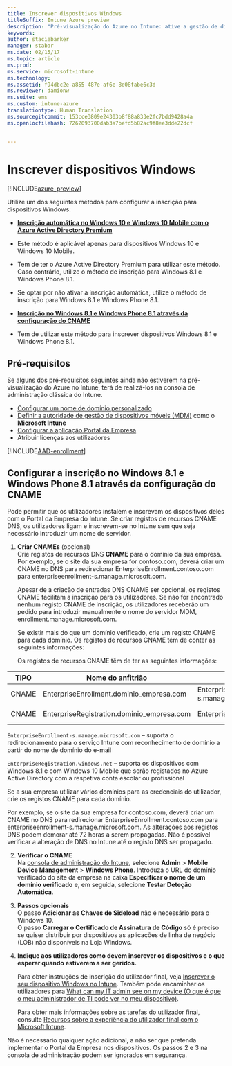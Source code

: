 ```yaml
---
title: Inscrever dispositivos Windows
titleSuffix: Intune Azure preview
description: "Pré-visualização do Azure no Intune: ative a gestão de dispositivos móveis (MDM) do Intune para dispositivos Windows."
keywords: 
author: staciebarker
manager: stabar
ms.date: 02/15/17
ms.topic: article
ms.prod: 
ms.service: microsoft-intune
ms.technology: 
ms.assetid: f94dbc2e-a855-487e-af6e-8d08fabe6c3d
ms.reviewer: damionw
ms.suite: ems
ms.custom: intune-azure
translationtype: Human Translation
ms.sourcegitcommit: 153cce3809e24303b8f88a833e2fc7bdd9428a4a
ms.openlocfilehash: 7262093700dab3a7befd5b82ac9f8ee3dde22dcf


---
```


# <a name="enroll-windows-devices"></a>Inscrever dispositivos Windows 

[!INCLUDE[azure_preview](../includes/azure_preview.md)]

Utilize um dos seguintes métodos para configurar a inscrição para dispositivos Windows:

- [**Inscrição automática no Windows 10 e Windows 10 Mobile com o Azure Active Directory Premium**](#set-up-windows-10-and-windows-10-mobile-automatic-enrollment-with-azure-active-directory-premium)
 -  Este método é aplicável apenas para dispositivos Windows 10 e Windows 10 Mobile.
 -  Tem de ter o Azure Active Directory Premium para utilizar este método. Caso contrário, utilize o método de inscrição para Windows 8.1 e Windows Phone 8.1.
 -  Se optar por não ativar a inscrição automática, utilize o método de inscrição para Windows 8.1 e Windows Phone 8.1.

- [**Inscrição no Windows 8.1 e Windows Phone 8.1 através da configuração do CNAME**](#set-up-windows-81-and-windows-phone-81-enrollment-by-configuring-cname)
 - Tem de utilizar este método para inscrever dispositivos Windows 8.1 e Windows Phone 8.1.


## <a name="prerequisites"></a>Pré-requisitos

Se alguns dos pré-requisitos seguintes ainda não estiverem na pré-visualização do Azure no Intune, terá de realizá-los na consola de administração clássica do Intune.

- [Configurar um nome de domínio personalizado](https://docs.microsoft.com/intune/get-started/start-with-a-paid-subscription-to-microsoft-intune-step-2)
- [Definir a autoridade de gestão de dispositivos móveis (MDM)](set-mdm-authority.md) como o **Microsoft Intune**
- [Configurar a aplicação Portal da Empresa](/intune-azure/manage-apps/company-portal-app.md)
- Atribuir licenças aos utilizadores

[!INCLUDE[AAD-enrollment](../includes/win10-automatic-enrollment-aad.md)]

## <a name="set-up-windows-81-and-windows-phone-81-enrollment-by-configuring-cname"></a>Configurar a inscrição no Windows 8.1 e Windows Phone 8.1 através da configuração do CNAME

Pode permitir que os utilizadores instalem e inscrevam os dispositivos deles com o Portal da Empresa do Intune. Se criar registos de recursos CNAME DNS, os utilizadores ligam e inscrevem-se no Intune sem que seja necessário introduzir um nome de servidor.

1. **Criar CNAMEs** (opcional)<br>
 Crie registos de recursos DNS **CNAME** para o domínio da sua empresa. Por exemplo, se o site da sua empresa for contoso.com, deverá criar um CNAME no DNS para redirecionar EnterpriseEnrollment.contoso.com para enterpriseenrollment-s.manage.microsoft.com.

    Apesar de a criação de entradas DNS CNAME ser opcional, os registos CNAME facilitam a inscrição para os utilizadores. Se não for encontrado nenhum registo CNAME de inscrição, os utilizadores receberão um pedido para introduzir manualmente o nome do servidor MDM, enrollment.manage.microsoft.com.

    Se existir mais do que um domínio verificado, crie um registo CNAME para cada domínio. Os registos de recursos CNAME têm de conter as seguintes informações:

    Os registos de recursos CNAME têm de ter as seguintes informações:

  |TIPO|Nome do anfitrião|Aponta para|TTL|
  |--------|-------------|-------------|-------|
  |CNAME|EnterpriseEnrollment.dominio_empresa.com|EnterpriseEnrollment-s.manage.microsoft.com |1 Hora|
  |CNAME|EnterpriseRegistration.dominio_empresa.com|EnterpriseRegistration.windows.net|1 Hora|

  `EnterpriseEnrollment-s.manage.microsoft.com` – suporta o redirecionamento para o serviço Intune com reconhecimento de domínio a partir do nome de domínio do e-mail

  `EnterpriseRegistration.windows.net` – suporta os dispositivos com Windows 8.1 e com Windows 10 Mobile que serão registados no Azure Active Directory com a respetiva conta escolar ou profissional

  Se a sua empresa utilizar vários domínios para as credenciais do utilizador, crie os registos CNAME para cada domínio.

  Por exemplo, se o site da sua empresa for contoso.com, deverá criar um CNAME no DNS para redirecionar EnterpriseEnrollment.contoso.com para enterpriseenrollment-s.manage.microsoft.com. As alterações aos registos DNS podem demorar até 72 horas a serem propagadas. Não é possível verificar a alteração de DNS no Intune até o registo DNS ser propagado.

2.  **Verificar o CNAME**<br>Na [consola de administração do Intune](http://manage.microsoft.com), selecione **Admin** &gt; **Mobile Device Management** &gt; **Windows Phone**. Introduza o URL do domínio verificado do site da empresa na caixa **Especificar o nome de um domínio verificado** e, em seguida, selecione **Testar Deteção Automática**.

3.  **Passos opcionais**<br>O passo **Adicionar as Chaves de Sideload** não é necessário para o Windows 10. <br>O passo **Carregar o Certificado de Assinatura de Código** só é preciso se quiser distribuir por dispositivos as aplicações de linha de negócio (LOB) não disponíveis na Loja Windows.

4.  **Indique aos utilizadores como devem inscrever os dispositivos e o que esperar quando estiverem a ser geridos.**

    Para obter instruções de inscrição do utilizador final, veja [Inscrever o seu dispositivo Windows no Intune](https://docs.microsoft.com/en-us/intune/enduser/enroll-your-device-in-intune-windows). Também pode encaminhar os utilizadores para [What can my IT admin see on my device (O que é que o meu administrador de TI pode ver no meu dispositivo)](https://docs.microsoft.com/intune/enduser/what-can-your-it-administrator-see-when-you-enroll-your-device-in-intune-windows).

    Para obter mais informações sobre as tarefas do utilizador final, consulte [Recursos sobre a experiência do utilizador final com o Microsoft Intune](https://docs.microsoft.com/intune/deploy-use/what-to-tell-your-end-users-about-using-microsoft-intune).

Não é necessário qualquer ação adicional, a não ser que pretenda implementar o Portal da Empresa nos dispositivos.  Os passos 2 e 3 na consola de administração podem ser ignorados em segurança.



<!--HONumber=Feb17_HO3-->


